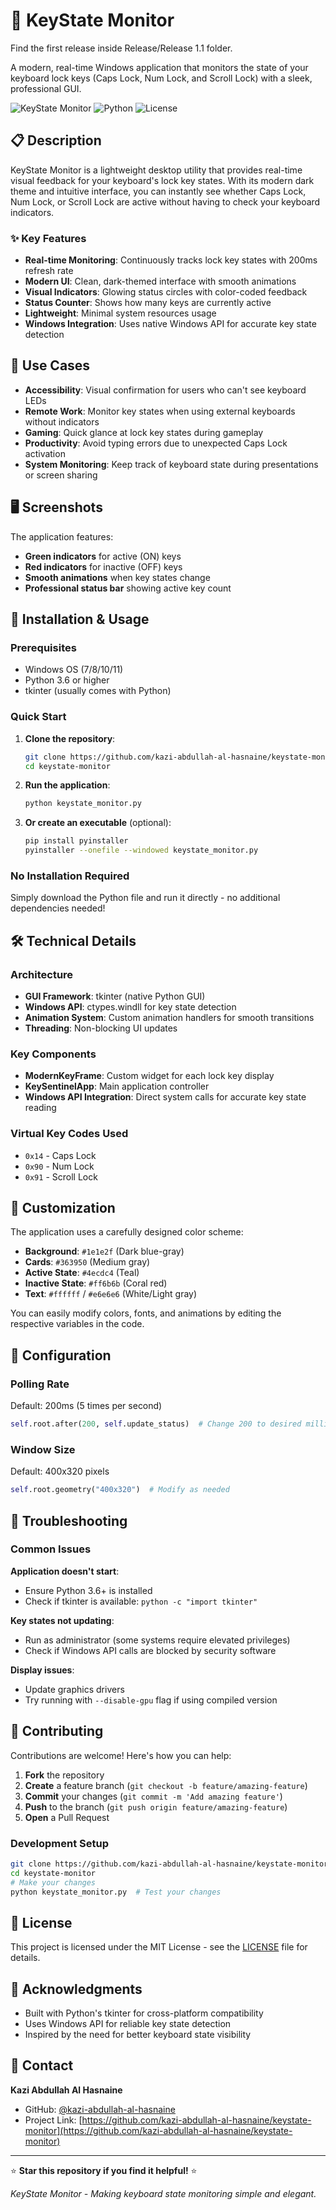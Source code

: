 # 🔐 KeyState Monitor

Find the first release inside Release/Release 1.1 folder. 

A modern, real-time Windows application that monitors the state of your keyboard lock keys (Caps Lock, Num Lock, and Scroll Lock) with a sleek, professional GUI.

![KeyState Monitor](https://img.shields.io/badge/Platform-Windows-blue) ![Python](https://img.shields.io/badge/Python-3.6+-green) ![License](https://img.shields.io/badge/License-MIT-yellow)

## 📋 Description

KeyState Monitor is a lightweight desktop utility that provides real-time visual feedback for your keyboard's lock key states. With its modern dark theme and intuitive interface, you can instantly see whether Caps Lock, Num Lock, or Scroll Lock are active without having to check your keyboard indicators.

### ✨ Key Features

- **Real-time Monitoring**: Continuously tracks lock key states with 200ms refresh rate
- **Modern UI**: Clean, dark-themed interface with smooth animations
- **Visual Indicators**: Glowing status circles with color-coded feedback
- **Status Counter**: Shows how many keys are currently active
- **Lightweight**: Minimal system resources usage
- **Windows Integration**: Uses native Windows API for accurate key state detection

## 🎯 Use Cases

- **Accessibility**: Visual confirmation for users who can't see keyboard LEDs
- **Remote Work**: Monitor key states when using external keyboards without indicators
- **Gaming**: Quick glance at lock key states during gameplay
- **Productivity**: Avoid typing errors due to unexpected Caps Lock activation
- **System Monitoring**: Keep track of keyboard state during presentations or screen sharing

## 🖥️ Screenshots

The application features:
- **Green indicators** for active (ON) keys
- **Red indicators** for inactive (OFF) keys
- **Smooth animations** when key states change
- **Professional status bar** showing active key count

## 🚀 Installation & Usage

### Prerequisites
- Windows OS (7/8/10/11)
- Python 3.6 or higher
- tkinter (usually comes with Python)

### Quick Start

1. **Clone the repository**:
   ```bash
   git clone https://github.com/kazi-abdullah-al-hasnaine/keystate-monitor.git
   cd keystate-monitor
   ```

2. **Run the application**:
   ```bash
   python keystate_monitor.py
   ```

3. **Or create an executable** (optional):
   ```bash
   pip install pyinstaller
   pyinstaller --onefile --windowed keystate_monitor.py
   ```

### No Installation Required
Simply download the Python file and run it directly - no additional dependencies needed!

## 🛠️ Technical Details

### Architecture
- **GUI Framework**: tkinter (native Python GUI)
- **Windows API**: ctypes.windll for key state detection
- **Animation System**: Custom animation handlers for smooth transitions
- **Threading**: Non-blocking UI updates

### Key Components
- **ModernKeyFrame**: Custom widget for each lock key display
- **KeySentinelApp**: Main application controller
- **Windows API Integration**: Direct system calls for accurate key state reading

### Virtual Key Codes Used
- `0x14` - Caps Lock
- `0x90` - Num Lock  
- `0x91` - Scroll Lock

## 🎨 Customization

The application uses a carefully designed color scheme:
- **Background**: `#1e1e2f` (Dark blue-gray)
- **Cards**: `#363950` (Medium gray)
- **Active State**: `#4ecdc4` (Teal)
- **Inactive State**: `#ff6b6b` (Coral red)
- **Text**: `#ffffff` / `#e6e6e6` (White/Light gray)

You can easily modify colors, fonts, and animations by editing the respective variables in the code.

## 🔧 Configuration

### Polling Rate
Default: 200ms (5 times per second)
```python
self.root.after(200, self.update_status)  # Change 200 to desired milliseconds
```

### Window Size
Default: 400x320 pixels
```python
self.root.geometry("400x320")  # Modify as needed
```

## 🐛 Troubleshooting

### Common Issues

**Application doesn't start**:
- Ensure Python 3.6+ is installed
- Check if tkinter is available: `python -c "import tkinter"`

**Key states not updating**:
- Run as administrator (some systems require elevated privileges)
- Check if Windows API calls are blocked by security software

**Display issues**:
- Update graphics drivers
- Try running with `--disable-gpu` flag if using compiled version

## 🤝 Contributing

Contributions are welcome! Here's how you can help:

1. **Fork** the repository
2. **Create** a feature branch (`git checkout -b feature/amazing-feature`)
3. **Commit** your changes (`git commit -m 'Add amazing feature'`)
4. **Push** to the branch (`git push origin feature/amazing-feature`)
5. **Open** a Pull Request

### Development Setup
```bash
git clone https://github.com/kazi-abdullah-al-hasnaine/keystate-monitor.git
cd keystate-monitor
# Make your changes
python keystate_monitor.py  # Test your changes
```

## 📝 License

This project is licensed under the MIT License - see the [LICENSE](LICENSE) file for details.

## 🙏 Acknowledgments

- Built with Python's tkinter for cross-platform compatibility
- Uses Windows API for reliable key state detection
- Inspired by the need for better keyboard state visibility

## 📧 Contact

**Kazi Abdullah Al Hasnaine**
- GitHub: [@kazi-abdullah-al-hasnaine](https://github.com/kazi-abdullah-al-hasnaine)
- Project Link: [https://github.com/kazi-abdullah-al-hasnaine/keystate-monitor](https://github.com/kazi-abdullah-al-hasnaine/keystate-monitor)

---

⭐ **Star this repository if you find it helpful!** ⭐

*KeyState Monitor - Making keyboard state monitoring simple and elegant.*

